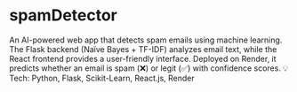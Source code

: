 # spamDetector
An AI-powered web app that detects spam emails using machine learning. The Flask backend (Naïve Bayes + TF-IDF) analyzes email text, while the React frontend provides a user-friendly interface. Deployed on Render, it predicts whether an email is spam (❌) or legit (✅) with confidence scores.  💡 Tech: Python, Flask, Scikit-Learn, React.js, Render
